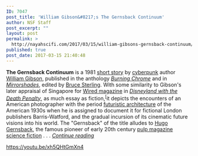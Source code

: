 ```yaml
---
ID: 7047
post_title: 'William Gibson&#8217;s The Gernsback Continuum'
author: NSF Staff
post_excerpt: ""
layout: post
permalink: >
  http://nayahscifi.com/2017/03/15/william-gibsons-gernsback-continuum/
published: true
post_date: 2017-03-15 21:40:48
---
```

<b>The Gernsback Continuum</b> is a 1981 <a title="Short story" href="https://en.wikipedia.org/wiki/Short_story">short story</a> by <a title="Cyberpunk" href="https://en.wikipedia.org/wiki/Cyberpunk">cyberpunk</a> author <a title="William Gibson" href="https://en.wikipedia.org/wiki/William_Gibson">William Gibson</a>, published in the anthology <i><a title="Burning Chrome (short story collection)" href="https://en.wikipedia.org/wiki/Burning_Chrome_(short_story_collection)">Burning Chrome</a></i> and in <i><a class="mw-redirect" title="Mirrorshades (book)" href="https://en.wikipedia.org/wiki/Mirrorshades_(book)">Mirrorshades</a></i>, edited by <a title="Bruce Sterling" href="https://en.wikipedia.org/wiki/Bruce_Sterling">Bruce Sterling</a>. With some similarity to Gibson's later appraisal of Singapore for <a title="Wired (magazine)" href="https://en.wikipedia.org/wiki/Wired_(magazine)">Wired magazine</a> in <i><a title="Disneyland with the Death Penalty" href="https://en.wikipedia.org/wiki/Disneyland_with_the_Death_Penalty">Disneyland with the Death Penalty</a></i>, as much essay as fiction,<sup id="cite_ref-tangent_1-0" class="reference"><a href="https://en.wikipedia.org/wiki/The_Gernsback_Continuum#cite_note-tangent-1">[</a></sup>it depicts the encounters of an American photographer with the period <a title="Futurist architecture" href="https://en.wikipedia.org/wiki/Futurist_architecture">futuristic architecture</a> of the American 1930s when he is assigned to document it for fictional London publishers Barris-Watford, and the gradual incursion of its cinematic future visions into his world. The "Gernsback" of the title alludes to <a title="Hugo Gernsback" href="https://en.wikipedia.org/wiki/Hugo_Gernsback">Hugo Gernsback</a>, the famous pioneer of early 20th century <a title="Pulp magazine" href="https://en.wikipedia.org/wiki/Pulp_magazine">pulp magazine</a> <a title="Science fiction" href="https://en.wikipedia.org/wiki/Science_fiction">science fiction</a> . . . <em><a href="https://en.wikipedia.org/wiki/The_Gernsback_Continuum">Continue reading</a></em>

https://youtu.be/xh5QHtGmXn4